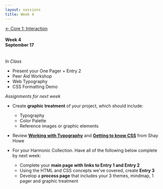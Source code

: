 ```yaml
---
layout: sessions
title: Week 4
---
```


[<span class="nav-color">← Core 1: Interaction</span>](core1-interaction.github.io)

#### Week 4 <br>September 17<br><br>


*In Class*  
+ Present your One Pager + Entry 2
+ Peer Aid Workshop
+ Web Typography
+ CSS Formatting Demo


*Assignments for next week*	
+ Create **graphic treatment** of your project, which should include:
  - Typography
  - Color Palette
  - Reference images or graphic elements

+ Review **[<u>Working with Typography</u>](https://learn.shayhowe.com/html-css/working-with-typography/)** and **[<u>Getting to know CSS</u>](https://learn.shayhowe.com/html-css/getting-to-know-css/)** from Shay Howe
     
+ For your Harmonic Collection. Have all of the following below complete by next week:
  - Complete your **main page with links to Entry 1 and Entry 2**
  - Using the HTML and CSS concepts we've covered, create **Entry 3**
  - Develop a **process page** that includes your 3 themes, mindmap, 1 pager and graphic treatment

